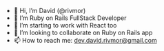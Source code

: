 - 👋 Hi, I’m David (@rivmor)
- 💎 I’m Ruby on Rails FullStack Developer
- 👀 I’m  starting to work with React too
- 💞️ I’m looking to collaborate on Ruby on Rails app
- 📫 How to reach me: dev.david.rivmor@gmail.com

<!---
d-rivmor/d-rivmor is a ✨ special ✨ repository because its `README.md` (this file) appears on your GitHub profile.
You can click the Preview link to take a look at your changes.
--->

